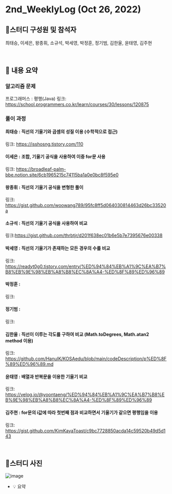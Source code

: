 # 2nd_WeeklyLog (Oct 26, 2022)

## 🔻**스터디 구성원 및 참석자**

최태승, 이세은, 왕종휘, 소규석, 박세영, 박정훈, 정기범, 김한울, 윤태영, 김주현

<br>

## 🔻 **내용 요약**

### 알고리즘 문제
프로그래머스 : 평행(Java)
링크: https://school.programmers.co.kr/learn/courses/30/lessons/120875


### 풀이 과정

#### 최태승 : 직선의 기울기와 곱셈의 성질 이용 (수학적으로 접근)
링크: https://isshosng.tistory.com/110

#### 이세은 : 조합, 기울기 공식을 사용하여 이중 for문 사용
링크: https://broadleaf-palm-bbe.notion.site/6cb1965215c74115ba1a0e0bc8f595e0

#### 왕종휘 : 직선의 기울기 공식을 변형한 풀이
링크: https://gist.github.com/woowang789/95fc8ff5d064030814463d26bc33520a

#### 소규석 : 직선의 기울기 공식을 사용하여 비교 
링크:https://gist.github.com/thrbtjr/d201f638ec01b6e5b7e7395676e00338

#### 박세영 : 직선의 기울기가 존재하는 모든 경우의 수를 비교
링크: https://readyt0g0.tistory.com/entry/%ED%94%84%EB%A1%9C%EA%B7%B8%EB%9E%98%EB%A8%B8%EC%8A%A4-%ED%8F%89%ED%96%89

#### 박정훈 : 
링크:

#### 정기범 : 
링크: 

#### 김한울 : 직선이 이루는 각도를 구하여 비교 (Math.toDegrees, Math.atan2 method 이용)   
링크: https://github.com/HanulK/KOSAedu/blob/main/codeDescription/p%ED%8F%89%ED%96%89.md   

#### 윤태영 : 배열과 반복문을 이용한 기울기 비교
링크: https://velog.io/@yoontaeng/%ED%94%84%EB%A1%9C%EA%B7%B8%EB%9E%98%EB%A8%B8%EC%8A%A4-%ED%8F%89%ED%96%89

#### 김주현 : for문의 i값에 따라 첫번째 점과 비교하면서 기울기가 같으면 평행임을 이용
링크: https://gist.github.com/KimKayaToast/c9bc7728850acda14c59520b49d5d143


<br>

## 🔻**스터디 사진**
![image](https://user-images.githubusercontent.com/96964263/198456554-7f9e78c2-d6a1-4579-9751-035faa265113.png)



<aside>

 - 💡 요약
 

</aside>
